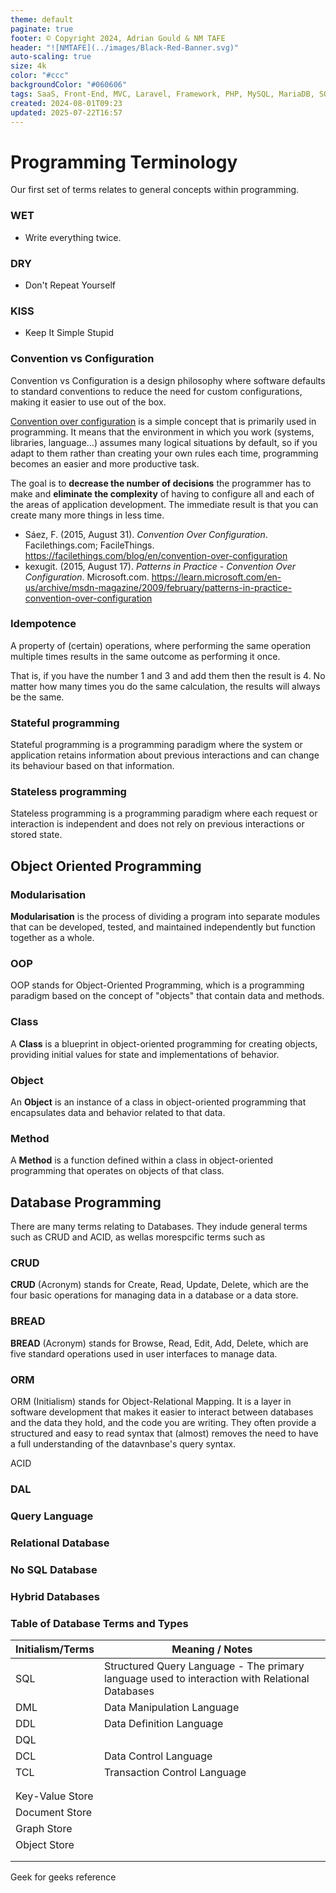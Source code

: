 ```yaml
---
theme: default
paginate: true
footer: © Copyright 2024, Adrian Gould & NM TAFE
header: "![NMTAFE](../images/Black-Red-Banner.svg)"
auto-scaling: true
size: 4k
color: "#ccc"
backgroundColor: "#060606"
tags: SaaS, Front-End, MVC, Laravel, Framework, PHP, MySQL, MariaDB, SQLite, Testing, Unit Testing, Feature Testing, PEST
created: 2024-08-01T09:23
updated: 2025-07-22T16:57
---
```


# Programming Terminology

Our first set of terms relates to general concepts within programming.

### WET
- Write everything twice.

### DRY
- Don't Repeat Yourself

### KISS
- Keep It Simple Stupid


### Convention vs Configuration

Convention vs Configuration is a design philosophy where software defaults to standard conventions to reduce the need for custom configurations, making it easier to use out of the box.

[Convention over configuration](https://en.wikipedia.org/wiki/Convention_over_configuration) is a simple concept that is primarily used in programming. It means that the environment in which you work (systems, libraries, language…) assumes many logical situations by default, so if you adapt to them rather than creating your own rules each time, programming becomes an easier and more productive task.

The goal is to **decrease the number of decisions** the programmer has to make and **eliminate the complexity** of having to configure all and each of the areas of application development. The immediate result is that you can create many more things in less time.

- Sáez, F. (2015, August 31). _Convention Over Configuration_. Facilethings.com; FacileThings. https://facilethings.com/blog/en/convention-over-configuration
- kexugit. (2015, August 17). _Patterns in Practice - Convention Over Configuration_. Microsoft.com. https://learn.microsoft.com/en-us/archive/msdn-magazine/2009/february/patterns-in-practice-convention-over-configuration


### Idempotence

A property of (certain) operations, where performing the same operation multiple times results in the same outcome as performing it once. 

That is, if you have the number 1 and 3 and add them then the result is 4. No matter how many times you do the same calculation, the results will always be the same.


### Stateful programming

Stateful programming is a programming paradigm where the system or application retains information about previous interactions and can change its behaviour based on that information.

### Stateless programming

Stateless programming is a programming paradigm where each request or interaction is independent and does not rely on previous interactions or stored state.


## Object Oriented Programming



### Modularisation

**Modularisation** is the process of dividing a program into separate modules that can be developed, tested, and maintained independently but function together as a whole.

### OOP

OOP stands for Object-Oriented Programming, which is a programming paradigm based on the concept of "objects" that contain data and methods.

### Class

A **Class** is a blueprint in object-oriented programming for creating objects, providing initial values for state and implementations of behavior.

### Object

An **Object** is an instance of a class in object-oriented programming that encapsulates data and behavior related to that data.

### Method

A **Method** is a function defined within a class in object-oriented programming that operates on objects of that class.



## Database Programming

There are many terms relating to Databases. They indude general terms such as CRUD and ACID, as wellas morespcific terms such as 


### CRUD

**CRUD** (Acronym) stands for Create, Read, Update, Delete, which are the four basic operations for managing data in a database or a data store.

### BREAD

**BREAD** (Acronym) stands for Browse, Read, Edit, Add, Delete, which are five standard operations used in user interfaces to manage data.


### ORM 

ORM (Initialism) stands for Object-Relational Mapping. It is a layer in software development that makes it easier to interact between databases and the data they hold, and the code you are writing. They often provide a structured and easy to read syntax that (almost) removes the need to have a full understanding of the datavnbase's query syntax.


ACID


### DAL


### Query Language


### Relational Database


### No SQL Database


### Hybrid Databases


### Table of Database Terms and Types

| Initialism/Terms | Meaning / Notes                                                                                |
| ---------------- | ---------------------------------------------------------------------------------------------- |
| SQL              | Structured Query Language - The primary language used to interaction with Relational Databases |
| DML              | Data Manipulation Language                                                                     |
| DDL              | Data Definition Language                                                                       |
| DQL              |                                                                                                |
| DCL              | Data Control Language                                                                          |
| TCL              | Transaction Control Language                                                                   |
|                  |                                                                                                |
|                  |                                                                                                |
| Key-Value Store  |                                                                                                |
| Document Store   |                                                                                                |
| Graph Store      |                                                                                                |
| Object Store     |                                                                                                |
|                  |                                                                                                |
|                  |                                                                                                |

Geek for geeks reference


